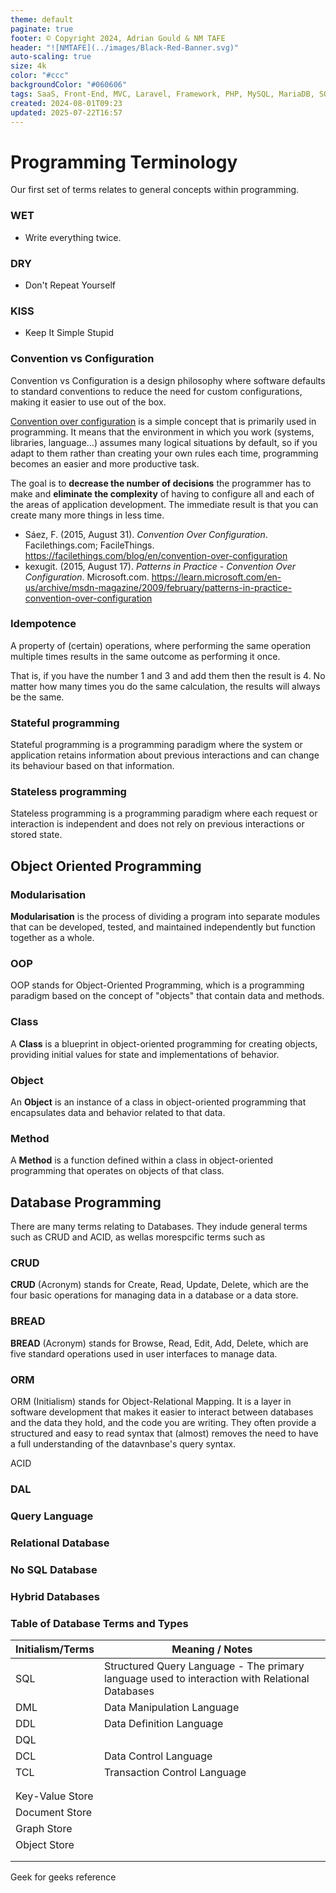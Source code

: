 ```yaml
---
theme: default
paginate: true
footer: © Copyright 2024, Adrian Gould & NM TAFE
header: "![NMTAFE](../images/Black-Red-Banner.svg)"
auto-scaling: true
size: 4k
color: "#ccc"
backgroundColor: "#060606"
tags: SaaS, Front-End, MVC, Laravel, Framework, PHP, MySQL, MariaDB, SQLite, Testing, Unit Testing, Feature Testing, PEST
created: 2024-08-01T09:23
updated: 2025-07-22T16:57
---
```


# Programming Terminology

Our first set of terms relates to general concepts within programming.

### WET
- Write everything twice.

### DRY
- Don't Repeat Yourself

### KISS
- Keep It Simple Stupid


### Convention vs Configuration

Convention vs Configuration is a design philosophy where software defaults to standard conventions to reduce the need for custom configurations, making it easier to use out of the box.

[Convention over configuration](https://en.wikipedia.org/wiki/Convention_over_configuration) is a simple concept that is primarily used in programming. It means that the environment in which you work (systems, libraries, language…) assumes many logical situations by default, so if you adapt to them rather than creating your own rules each time, programming becomes an easier and more productive task.

The goal is to **decrease the number of decisions** the programmer has to make and **eliminate the complexity** of having to configure all and each of the areas of application development. The immediate result is that you can create many more things in less time.

- Sáez, F. (2015, August 31). _Convention Over Configuration_. Facilethings.com; FacileThings. https://facilethings.com/blog/en/convention-over-configuration
- kexugit. (2015, August 17). _Patterns in Practice - Convention Over Configuration_. Microsoft.com. https://learn.microsoft.com/en-us/archive/msdn-magazine/2009/february/patterns-in-practice-convention-over-configuration


### Idempotence

A property of (certain) operations, where performing the same operation multiple times results in the same outcome as performing it once. 

That is, if you have the number 1 and 3 and add them then the result is 4. No matter how many times you do the same calculation, the results will always be the same.


### Stateful programming

Stateful programming is a programming paradigm where the system or application retains information about previous interactions and can change its behaviour based on that information.

### Stateless programming

Stateless programming is a programming paradigm where each request or interaction is independent and does not rely on previous interactions or stored state.


## Object Oriented Programming



### Modularisation

**Modularisation** is the process of dividing a program into separate modules that can be developed, tested, and maintained independently but function together as a whole.

### OOP

OOP stands for Object-Oriented Programming, which is a programming paradigm based on the concept of "objects" that contain data and methods.

### Class

A **Class** is a blueprint in object-oriented programming for creating objects, providing initial values for state and implementations of behavior.

### Object

An **Object** is an instance of a class in object-oriented programming that encapsulates data and behavior related to that data.

### Method

A **Method** is a function defined within a class in object-oriented programming that operates on objects of that class.



## Database Programming

There are many terms relating to Databases. They indude general terms such as CRUD and ACID, as wellas morespcific terms such as 


### CRUD

**CRUD** (Acronym) stands for Create, Read, Update, Delete, which are the four basic operations for managing data in a database or a data store.

### BREAD

**BREAD** (Acronym) stands for Browse, Read, Edit, Add, Delete, which are five standard operations used in user interfaces to manage data.


### ORM 

ORM (Initialism) stands for Object-Relational Mapping. It is a layer in software development that makes it easier to interact between databases and the data they hold, and the code you are writing. They often provide a structured and easy to read syntax that (almost) removes the need to have a full understanding of the datavnbase's query syntax.


ACID


### DAL


### Query Language


### Relational Database


### No SQL Database


### Hybrid Databases


### Table of Database Terms and Types

| Initialism/Terms | Meaning / Notes                                                                                |
| ---------------- | ---------------------------------------------------------------------------------------------- |
| SQL              | Structured Query Language - The primary language used to interaction with Relational Databases |
| DML              | Data Manipulation Language                                                                     |
| DDL              | Data Definition Language                                                                       |
| DQL              |                                                                                                |
| DCL              | Data Control Language                                                                          |
| TCL              | Transaction Control Language                                                                   |
|                  |                                                                                                |
|                  |                                                                                                |
| Key-Value Store  |                                                                                                |
| Document Store   |                                                                                                |
| Graph Store      |                                                                                                |
| Object Store     |                                                                                                |
|                  |                                                                                                |
|                  |                                                                                                |

Geek for geeks reference


